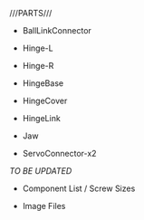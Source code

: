 ///PARTS///
- BallLinkConnector

- Hinge-L

- Hinge-R

- HingeBase

- HingeCover

- HingeLink

- Jaw

- ServoConnector-x2

*TO BE UPDATED*

- Component List / Screw Sizes

- Image Files
